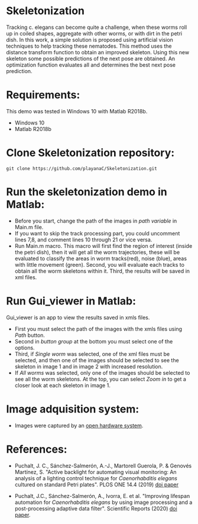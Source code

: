 # Skeletonization
Tracking c. elegans can become quite a challenge, when these worms roll up in coiled shapes, aggregate with other worms, or with dirt in the petri dish. In this work, a simple solution is proposed using artificial vision techniques to help tracking these nematodes. This method uses the distance transform function to obtain an improved skeleton. Using this new skeleton some possible predictions of the next pose are obtained. An optimization function evaluates all and determines the best next pose prediction.

# Requirements:
This demo was tested in Windows 10 with Matlab R2018b.
- Windows 10
- Matlab R2018b

# Clone Skeletonization repository:
```
git clone https://github.com/playanaC/Skeletonization.git
```

# Run the skeletonization demo in Matlab:
- Before you start, change the path of the images in *path variable* in Main.m file.
- If you want to skip the track processing part, you could uncomment lines 7,8, and comment lines 10 through 21 or vice versa.
- Run Main.m macro. This macro will first find the region of interest (inside the petri dish), then it will get all the worm trajectories, these will be evaluated to classify the areas in worm tracks(red), noise (blue), areas with little movement (green). Second, you will evaluate each tracks to obtain all the worm skeletons within it. Third, the results will be saved in xml files. 

# Run Gui_viewer in Matlab:
Gui_viewer is an app to view the results saved in xmls files.
- First you must select the path of the images with the xmls files using *Path* button.
- Second in *button group* at the bottom you must select one of the options.
- Third, if *Single worm* was selected, one of the xml files must be selected, and then one of the images should be selected to see the skeleton in image 1 and in image 2 with increased resolution.
- If *All worms* was selected, only one of the images should be selected to see all the worm skeletons. At the top, you can select *Zoom in* to get a closer look at each skeleton in image 1.

# Image adquisition system:
- Images were captured by an [open hardware system](https://github.com/JCPuchalt/c-elegans_smartLight).


# References:
- Puchalt, J. C., Sánchez-Salmerón, A.-J., Martorell Guerola, P. & Genovés Martínez, S. "Active backlight for automating visual monitoring: An analysis of a lighting control technique for *Caenorhabditis elegans* cultured on standard Petri plates". PLOS ONE 14.4 (2019) [doi paper](https://doi.org/10.1371/journal.pone.0215548)

- Puchalt, J.C., Sánchez-Salmerón, A., Ivorra, E. et al. "Improving lifespan automation for *Caenorhabditis elegans* by using image processing and a post-processing adaptive data filter". Scientific Reports (2020) [doi paper](https://doi.org/10.1038/s41598-020-65619-4).
